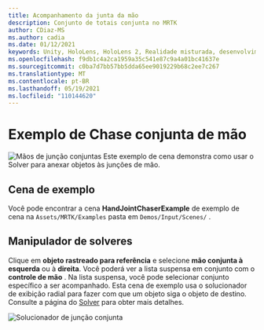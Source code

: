 ```yaml
---
title: Acompanhamento da junta da mão
description: Conjunto de totais conjunta no MRTK
author: CDiaz-MS
ms.author: cadia
ms.date: 01/12/2021
keywords: Unity, HoloLens, HoloLens 2, Realidade misturada, desenvolvimento, MRTK,
ms.openlocfilehash: f9db1c4a2ca1959a35c541e87c9a4a01bc41637e
ms.sourcegitcommit: c0ba7d7bb57bb5dda65ee9019229b68c2ee7c267
ms.translationtype: MT
ms.contentlocale: pt-BR
ms.lasthandoff: 05/19/2021
ms.locfileid: "110144620"
---
```

# <a name="hand-joint-chaser-example"></a>Exemplo de Chase conjunta de mão

![Mãos de junção conjuntas ](../images/hand-joint-chaser/MRTK_HandJointChaser_Main.jpg) Este exemplo de cena demonstra como usar o Solver para anexar objetos às junções de mão.

## <a name="example-scene"></a>Cena de exemplo

Você pode encontrar a cena **HandJointChaserExample** de exemplo de cena na `Assets/MRTK/Examples` pasta em `Demos/Input/Scenes/` .

## <a name="solver-handler"></a>Manipulador de solveres

Clique em **objeto rastreado para referência** e selecione **mão conjunta à esquerda** ou à **direita**. Você poderá ver a lista suspensa em conjunto com o **controle de mão** . Na lista suspensa, você pode selecionar conjunto específico a ser acompanhado. Esta cena de exemplo usa o solucionador de exibição radial para fazer com que um objeto siga o objeto de destino. Consulte a página do [Solver](../ux-building-blocks/solvers/solver.md) para obter mais detalhes.

![Solucionador de junção conjunta](../images/hand-joint-chaser/MRTK_Solver_HandJoint.jpg)
